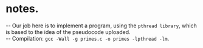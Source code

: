 # notes.

-- Our job here is to implement a program, using the `pthread library`, which is based to the idea of the pseudocode uploaded.\
-- Compilation: `gcc -Wall -g primes.c -o primes -lpthread -lm`.

